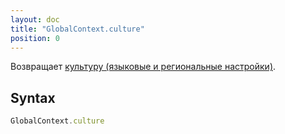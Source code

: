 ```yaml
---
layout: doc
title: "GlobalContext.culture"
position: 0
---
```


Возвращает [культуру (языковые и региональные настройки)](../../Culture/).

## Syntax

```js
GlobalContext.culture
```
